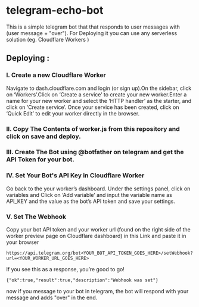 # telegram-echo-bot
This is a simple telegram bot that that responds to user messages with (user message + "over"). 
For Deploying it you can use any serverless solution (eg. Cloudflare Workers )
## Deploying :
### I. Create a new Cloudflare Worker
Navigate to dash.cloudflare.com and login (or sign up).On the sidebar, click on ‘Workers’.Click on ‘Create a service’ to create your new worker.Enter a name for your new worker and select the ‘HTTP handler’ as the starter, and click on ‘Create service’. Once your service has been created, click on ‘Quick Edit’ to edit your worker directly in the browser.
### II. Copy The Contents of worker.js from this repository and click on save and deploy.
### III. Create The Bot using @botfather on telegram and get the API Token for your bot.
### IV. Set Your Bot's API Key in Cloudflare Worker
Go back to the your worker’s dashboard. Under the settings panel, click on variables and Click on ‘Add variable’ and input the variable name as API_KEY and the value as the bot’s API token and save your settings.
### V. Set The Webhook
Copy your bot API token and your worker url (found on the right side of the worker preview page on Cloudflare dashboard) in this Link and paste it in your browser
```
https://api.telegram.org/bot<YOUR_BOT_API_TOKEN_GOES_HERE>/setWebhook?url=<YOUR_WORKER_URL_GOES_HERE>
```
If you see this as a response, you’re good to go!
```
{"ok":true,"result":true,"description":"Webhook was set"}
```
now if you message to your bot in telegram, the bot will respond with your message and adds "over" in the end.
